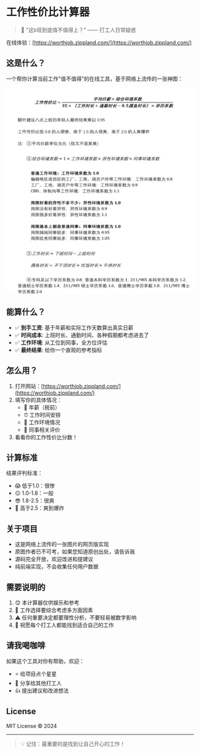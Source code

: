 # 工作性价比计算器

> 🤔 "这b班到底值不值得上？" —— 打工人日常疑惑

在线体验：[https://worthjob.zippland.com/](https://worthjob.zippland.com/)

## 这是什么？

一个帮你计算当前工作"值不值得"的在线工具，基于网络上流传的一张神图：

![工作性价比计算公式](./public/formula.png)

## 能算什么？

- ✅ **到手工资**: 基于年薪和实际工作天数算出真实日薪
- ✅ **时间成本**: 上班时长、通勤时间、各种假期都考虑进去了
- ✅ **工作环境**: 从工位到同事，全方位评估
- ✅ **最终结果**: 给你一个直观的参考指标

## 怎么用？

1. 打开网站：[https://worthjob.zippland.com/](https://worthjob.zippland.com/)
2. 填写你的具体情况：
   - 📝 年薪（税前）
   - ⏰ 工作时间安排
   - 🏢 工作环境情况
   - 👥 同事相关评价
3. 看看你的工作性价比分数！

## 计算标准

结果评判标准：
- 😱 低于1.0：很惨
- 😐 1.0-1.8：一般
- 😎 1.8-2.5：很爽
- 🤩 高于2.5：爽到爆炸

## 关于项目

- 这是网络上流传的一张图片的网页版实现
- 原图作者已不可考，如果您知道原创出处，请告诉我
- 源码完全开放，欢迎改进和提建议
- 纯前端实现，不会收集任何用户数据

## 需要说明的

1. 😊 本计算器仅供娱乐和参考
2. 🎯 工作选择要综合考虑多方面因素
3. ⚠️ 任何重要决定都要理性分析，不要轻易被数字影响
4. 💝 祝愿每个打工人都能找到适合自己的工作

## 请我喝咖啡

如果这个工具对你有帮助，欢迎：
- ⭐ 给项目点个星星
- 🔄 分享给其他打工人
- 👍 提出建议和改进想法

## License

MIT License © 2024

---

> 💡 记住：最重要的是找到让自己开心的工作！